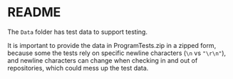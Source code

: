 # README

The `Data` folder has test data to support testing.

It is important to provide the data in ProgramTests.zip in a zipped form, because some the tests
rely on specific newline characters (`\n` vs `"\r\n"`), and newline characters can change when
checking in and out of repositories, which could mess up the test data.
